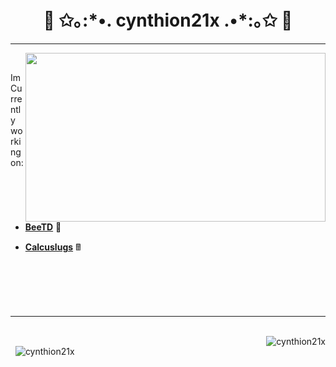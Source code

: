<h1 align="center">🌷 ✩｡:*•. cynthion21x .•*:｡✩ 🌷</h1>
<!-- <h3 align="center">🤪 very goofy and silly developer 🤪</h3> -->

---

<img align ="right" src="https://cynthion21x.github.io/website/gallery/beeTDirl.png" height=270 width=480>

<br>

Im Currently working on:

<br>

- [**BeeTD**](https://github.com/cynthion21x/BeeTD) 🐝

- [**Calcuslugs**](https://github.com/cynthion21x/Calcuslugs) 🖩

<br>
<br>
<br>
<br>

---

<br>


<img align="right" src="https://github-readme-stats.vercel.app/api?username=cynthion21x&show_icons=true&theme=cobalt&locale=en" alt="cynthion21x" />

&nbsp;&nbsp;<img align="center" src="https://github-readme-stats.vercel.app/api/top-langs?username=cynthion21x&show_icons=true&theme=cobalt&locale=en" alt="cynthion21x" />
